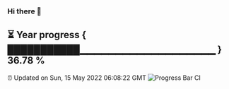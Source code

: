 ### Hi there 👋
⏳ Year progress { ███████████▁▁▁▁▁▁▁▁▁▁▁▁▁▁▁▁▁▁▁ } 36.78 %
---
⏰ Updated on Sun, 15 May 2022 06:08:22 GMT
![Progress Bar CI](https://github.com/Moyi321/Moyi321/workflows/Progress%20Bar%20CI/badge.svg)

